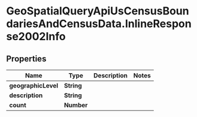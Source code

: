 # GeoSpatialQueryApiUsCensusBoundariesAndCensusData.InlineResponse2002Info

## Properties

Name | Type | Description | Notes
------------ | ------------- | ------------- | -------------
**geographicLevel** | **String** |  | 
**description** | **String** |  | 
**count** | **Number** |  | 



